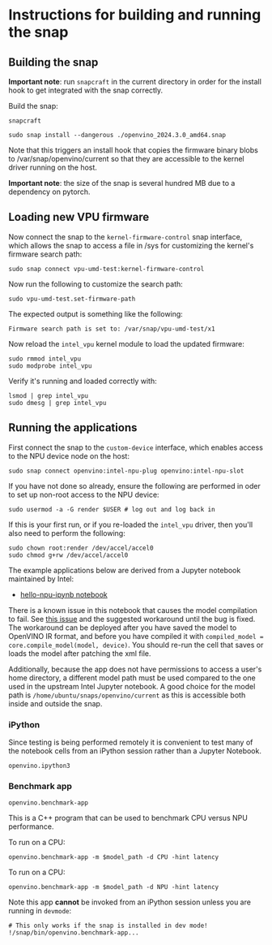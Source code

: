 # Instructions for building and running the snap

## Building the snap

**Important note**: run `snapcraft` in the current directory
in order for the install hook to get integrated with the
snap correctly.

Build the snap:

```
snapcraft
```

```
sudo snap install --dangerous ./openvino_2024.3.0_amd64.snap
```

Note that this triggers an install hook that copies the firmware
binary blobs to /var/snap/openvino/current so that they
are accessible to the kernel driver running on the host.

**Important note**: the size of the snap is several hundred MB due
to a dependency on pytorch.

## Loading new VPU firmware

Now connect the snap to the `kernel-firmware-control` snap interface,
which allows the snap to access a file in /sys for customizing the
kernel's firmware search path:

```
sudo snap connect vpu-umd-test:kernel-firmware-control
```

Now run the following to customize the search path:

```
sudo vpu-umd-test.set-firmware-path
```

The expected output is something like the following:

```
Firmware search path is set to: /var/snap/vpu-umd-test/x1
```

Now reload the `intel_vpu` kernel module to load the updated firmware:

```
sudo rmmod intel_vpu
sudo modprobe intel_vpu
```

Verify it's running and loaded correctly with:

```
lsmod | grep intel_vpu
sudo dmesg | grep intel_vpu
```

## Running the applications

First connect the snap to the `custom-device` interface, which enables
access to the NPU device node on the host:

```
sudo snap connect openvino:intel-npu-plug openvino:intel-npu-slot
```

If you have not done so already, ensure the following
are performed in oder to set up non-root access to the
NPU device:

```
sudo usermod -a -G render $USER # log out and log back in
```

If this is your first run, or if you re-loaded the `intel_vpu` driver,
then you'll also need to perform the following:

```
sudo chown root:render /dev/accel/accel0
sudo chmod g+rw /dev/accel/accel0
```

The example applications below are derived from a Jupyter notebook maintained by Intel:

* [hello-npu-ipynb notebook](https://github.com/openvinotoolkit/openvino_notebooks/tree/latest/notebooks/hello-npu)

There is a known issue in this notebook that causes the model compilation to fail.
See [this issue](https://github.com/openvinotoolkit/openvino_notebooks/issues/2167)
and the suggested workaround until the bug is fixed. The workaround can be deployed
after you have saved the model to OpenVINO IR format, and before you have compiled it
with `compiled_model = core.compile_model(model, device)`. You should re-run the cell
that saves or loads the model after patching the xml file.

Additionally, because the app does not have permissions to access a user's home
directory, a different model path must be used compared to the one used in
the upstream Intel Jupyter notebook. A good choice for the model path is
`/home/ubuntu/snaps/openvino/current` as this is accessible both inside and outside
the snap.

### iPython

Since testing is being performed remotely it is convenient to test many of the
notebook cells from an iPython session rather than a Jupyter Notebook.

```
openvino.ipython3
```

### Benchmark app

```
openvino.benchmark-app
```

This is a C++ program that can be used to benchmark CPU versus NPU performance.

To run on a CPU:

```
openvino.benchmark-app -m $model_path -d CPU -hint latency
```

To run on a CPU:

```
openvino.benchmark-app -m $model_path -d NPU -hint latency
```

Note this app **cannot** be invoked from an iPython session unless you are running
in `devmode`:

```
# This only works if the snap is installed in dev mode!
!/snap/bin/openvino.benchmark-app...
```